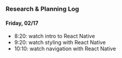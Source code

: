 ### Research & Planning Log
#### Friday, 02/17
* 8:20: watch intro to React Native
* 9:20: watch styling with React Native
* 10:10: watch navigation with React Native
